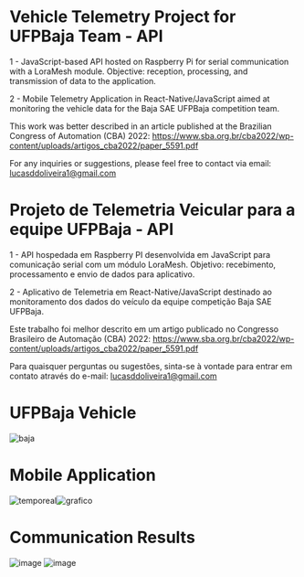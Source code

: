 # Vehicle Telemetry Project for UFPBaja Team - API
1 - JavaScript-based API hosted on Raspberry Pi for serial communication with a LoraMesh module. Objective: reception, processing, and transmission of data to the application.

2 - Mobile Telemetry Application in React-Native/JavaScript aimed at monitoring the vehicle data for the Baja SAE UFPBaja competition team.

This work was better described in an article published at the Brazilian Congress of Automation (CBA) 2022: https://www.sba.org.br/cba2022/wp-content/uploads/artigos_cba2022/paper_5591.pdf

For any inquiries or suggestions, please feel free to contact via email: lucasddoliveira1@gmail.com

# Projeto de Telemetria Veicular para a equipe UFPBaja - API

1 - API hospedada em Raspberry PI desenvolvida em JavaScript para comunicação serial com um módulo LoraMesh. Objetivo: recebimento, processamento e envio de dados para aplicativo.

2 - Aplicativo de Telemetria em React-Native/JavaScript destinado ao monitoramento dos dados do veículo da equipe competição Baja SAE UFPBaja. 

Este trabalho foi melhor descrito em um artigo publicado no Congresso Brasileiro de Automação (CBA) 2022: https://www.sba.org.br/cba2022/wp-content/uploads/artigos_cba2022/paper_5591.pdf

Para quaisquer perguntas ou sugestões, sinta-se à vontade para entrar em contato através do e-mail: lucasddoliveira1@gmail.com

# UFPBaja Vehicle

![baja](https://github.com/lucasddoliveira/Vehicle-Telemetry-Project-Mobile-Application/assets/85253035/0cb8929f-4ef7-4fe9-ae4d-72ff06cae14d)

# Mobile Application

![temporeal](https://github.com/lucasddoliveira/Vehicle-Telemetry-Project-Mobile-Application/assets/85253035/7be4469d-9540-4080-9481-f5f7e311fd79)![grafico](https://github.com/lucasddoliveira/Vehicle-Telemetry-Project-Mobile-Application/assets/85253035/edcb32b7-5417-4fb5-a647-8cf845fc03b5)

# Communication Results

![image](https://github.com/lucasddoliveira/Vehicle-Telemetry-Project-Mobile-Application/assets/85253035/f2d33353-54b4-4664-b45b-e839f01c9a0a)
![image](https://github.com/lucasddoliveira/Vehicle-Telemetry-Project-Mobile-Application/assets/85253035/da9b999e-2d81-4372-88dd-039e50304fe6)
